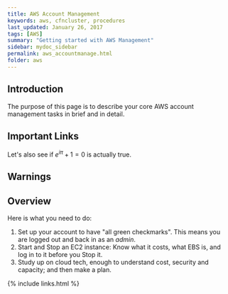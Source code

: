 ```yaml
---
title: AWS Account Management
keywords: aws, cfncluster, procedures
last_updated: January 26, 2017
tags: [AWS]
summary: "Getting started with AWS Management"
sidebar: mydoc_sidebar
permalink: aws_accountmanage.html
folder: aws
---
```

## Introduction
The purpose of this page is to describe your core AWS account management tasks in brief and in detail. 

## Important Links
Let's also see if $e^{i\pi}+1=0$ is actually true. 

## Warnings

## Overview
Here is what you need to do: 

1. Set up your account to have "all green checkmarks". This means you are logged out and back in as an *admin*.
2. Start and Stop an EC2 instance: Know what it costs, what EBS is, and log in to it before you Stop it.
3. Study up on cloud tech, enough to understand cost, security and capacity; and then make a plan. 

{% include links.html %}
